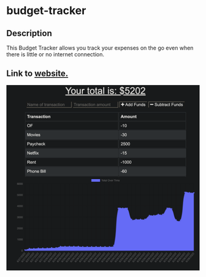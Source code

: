 # budget-tracker
<h2>Description</h2>
<p> This Budget Tracker allows you track your expenses on the go even when there is little or no internet connection.</p>
<h2>Link to <a href="https://warm-inlet-90693.herokuapp.com/">website.</a></h2>

<img src = "assets/Screen Shot 2022-06-28 at 12.53.21 AM.png">

